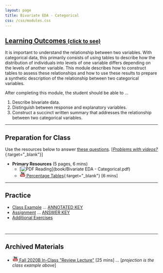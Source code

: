 ```yaml
---
layout: page
title: Bivariate EDA - Categorical
css: /css/modules.css
---
```


<div class="panel-group-ILOs">
  <div class="panel panel-default">
    <div class="panel-heading">
      <h2 class="panel-title">
        <a data-toggle="collapse" href="#ILOs">Learning Outcomes <small>(click to see)</small></a>
      </h2>
    </div>
    <div id="ILOs" class="panel-collapse collapse">
      <div class="panel-body">
It is important to understand the relationship between two variables.  With categorical data, this primarily consists of using tables to describe how the distribution of individuals into levels of one variable differs depending on the levels of another variable.  This module describes how to construct tables to assess these relationships and how to use these results to prepare a synthetic description of the relationship between two categorical variables.

<p>After completing this module, the student should be able to ...</p>

<ol>
  <li>Describe bivariate data.</li>
  <li>Distinguish between response and explanatory variables.</li>
  <li>Construct a succinct written summary that addresses the relationship between two categorical variables.</li>
</ol>
      </div>
    </div>
  </div>
</div>

----

## Preparation for Class

Use the resources below to answer [these questions](Prep/BEDACat). [[*Problems with videos?*](../resources/FAQs/videos){:target="_blank"}]

* **Primary Resources** (5 pages, 6 mins)
  * [![PDF](../img/pdf.png) Reading](book/Bivariate EDA - Categorical.pdf)
  * [![YouTube Link](../img/youtube.png) Percentage Tables](https://www.youtube.com/watch?v=k8xFH6fCIWs){:target="_blank"} [6 mins]

----

## Practice

* [Class Example](CE/BEDACat_CExmpl) ... [ANNOTATED KEY](CE/KEY_BEDACat_CExmpl)
* [Assignment](CE/BEDACat_CE1) ... [ANSWER KEY](CE/KEY_BEDACat_CE)
* [Additional Exercises](CE/BEDACat_CE2)

&nbsp;

----

## Archived Materials

* [![YouTube](../img/youtube.png) Fall 2020B In-Class "Review Lecture"](https://youtu.be/puPcQS9UYOg) [25 mins] ... [*projection is the class example above*]

<!----
* [Old Lecture Slides](PPT/BEDACat_PPT_old.pptx)
--->
